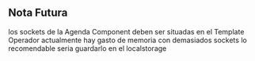 ## Nota Futura

los sockets de la Agenda Component deben ser situadas en el Template Operador
actualmente hay gasto de memoria con demasiados sockets
lo recomendable seria guardarlo en el localstorage
